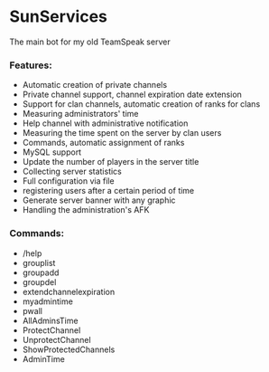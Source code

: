 # SunServices
The main bot for my old TeamSpeak server

### Features:
- Automatic creation of private channels
- Private channel support, channel expiration date extension 
- Support for clan channels, automatic creation of ranks for clans
- Measuring administrators' time 
- Help channel with administrative notification
- Measuring the time spent on the server by clan users 
- Commands, automatic assignment of ranks
- MySQL support
- Update the number of players in the server title
- Collecting server statistics
- Full configuration via file
- registering users after a certain period of time
- Generate server banner with any graphic
- Handling the administration's AFK

### Commands:
- /help
- grouplist
- groupadd
- groupdel
- extendchannelexpiration
- myadmintime
- pwall 
- AllAdminsTime 
- ProtectChannel 
- UnprotectChannel 
- ShowProtectedChannels 
- AdminTime 
